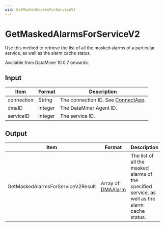 ```yaml
---
uid: GetMaskedAlarmsForServiceV2
---
```


# GetMaskedAlarmsForServiceV2

Use this method to retrieve the list of all the masked alarms of a particular service, as well as the alarm cache status.

Available from DataMiner 10.0.7 onwards.

## Input

| Item       | Format  | Description                                           |
|------------|---------|-------------------------------------------------------|
| connection | String  | The connection ID. See [ConnectApp](xref:ConnectApp). |
| dmaID      | Integer | The DataMiner Agent ID.                               |
| serviceID  | Integer | The service ID.                                       |

## Output

| Item | Format | Description |
|--|--|--|
| GetMaskedAlarmsForServiceV2Result | Array of [DMAAlarm](xref:DMAAlarm) | The list of all the masked alarms of the specified service, as well as the alarm cache status. |
